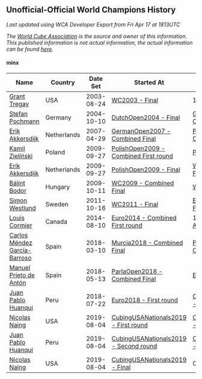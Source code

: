 ## Unofficial-Official World Champions History

*Last updated using WCA Developer Export from Fri Apr 17 at 1813UTC*

*The [World Cube Association](https://www.worldcubeassociation.org) is the source and owner of this information. This published information is not actual information, the actual information can be found [here](https://www.worldcubeassociation.org/results).*

#### minx

|Name|Country|Date Set|Started At|Ended At|Days Held|  
|--|--|--|--|--|--|  
|[Grant Tregay](https://www.worldcubeassociation.org/persons/2003TREG02)|USA|2003-08-24|[WC2003 - Final](https://www.worldcubeassociation.org/competitions/WC2003/results/all#eminx_f)|1 year after [WC2003](https://www.worldcubeassociation.org/competitions/WC2003/results/all#eminx_f)|366|  
|[Stefan Pochmann](https://www.worldcubeassociation.org/persons/2003POCH01)|Germany|2004-10-10|[DutchOpen2004 - Final](https://www.worldcubeassociation.org/competitions/DutchOpen2004/results/all#eminx_f)|[GermanOpen2007 - Combined Final](https://www.worldcubeassociation.org/competitions/GermanOpen2007/results/all#eminx_c)|931|  
|[Erik Akkersdijk](https://www.worldcubeassociation.org/persons/2005AKKE01)|Netherlands|2007-04-29|[GermanOpen2007 - Combined Final](https://www.worldcubeassociation.org/competitions/GermanOpen2007/results/all#eminx_c)|[PolishOpen2009 - Combined First round](https://www.worldcubeassociation.org/competitions/PolishOpen2009/results/all#eminx_d)|882|  
|[Kamil Zieliński](https://www.worldcubeassociation.org/persons/2008ZIEL01)|Poland|2009-09-27|[PolishOpen2009 - Combined First round](https://www.worldcubeassociation.org/competitions/PolishOpen2009/results/all#eminx_d)|[PolishOpen2009 - Final](https://www.worldcubeassociation.org/competitions/PolishOpen2009/results/all#eminx_f)|0|  
|[Erik Akkersdijk](https://www.worldcubeassociation.org/persons/2005AKKE01)|Netherlands|2009-09-27|[PolishOpen2009 - Final](https://www.worldcubeassociation.org/competitions/PolishOpen2009/results/all#eminx_f)|[WC2009 - Combined Final](https://www.worldcubeassociation.org/competitions/WC2009/results/all#eminx_c)|14|  
|[Bálint Bodor](https://www.worldcubeassociation.org/persons/2008BODO01)|Hungary|2009-10-11|[WC2009 - Combined Final](https://www.worldcubeassociation.org/competitions/WC2009/results/all#eminx_c)|[WC2011 - Final](https://www.worldcubeassociation.org/competitions/WC2011/results/all#eminx_f)|735|  
|[Simon Westlund](https://www.worldcubeassociation.org/persons/2008WEST02)|Sweden|2011-10-16|[WC2011 - Final](https://www.worldcubeassociation.org/competitions/WC2011/results/all#eminx_f)|[Euro2014 - Combined First round](https://www.worldcubeassociation.org/competitions/Euro2014/results/all#eminx_d)|1029|  
|[Louis Cormier](https://www.worldcubeassociation.org/persons/2010CORM02)|Canada|2014-08-10|[Euro2014 - Combined First round](https://www.worldcubeassociation.org/competitions/Euro2014/results/all#eminx_d)|1 year after [AtlanticOpen2017](https://www.worldcubeassociation.org/competitions/AtlanticOpen2017/results/all#eminx_c)|1302|  
|[Carlos Méndez García-Barroso](https://www.worldcubeassociation.org/persons/2010GARC02)|Spain|2018-03-10|[Murcia2018 - Combined Final](https://www.worldcubeassociation.org/competitions/Murcia2018/results/all#eminx_c)|[ParlaOpen2018 - Combined Final](https://www.worldcubeassociation.org/competitions/ParlaOpen2018/results/all#eminx_c)|64|  
|[Manuel Prieto de Antón](https://www.worldcubeassociation.org/persons/2015ANTO04)|Spain|2018-05-13|[ParlaOpen2018 - Combined Final](https://www.worldcubeassociation.org/competitions/ParlaOpen2018/results/all#eminx_c)|[Euro2018 - First round](https://www.worldcubeassociation.org/competitions/Euro2018/results/all#eminx_1)|70|  
|[Juan Pablo Huanqui](https://www.worldcubeassociation.org/persons/2013HUAN30)|Peru|2018-07-22|[Euro2018 - First round](https://www.worldcubeassociation.org/competitions/Euro2018/results/all#eminx_1)|[CubingUSANationals2019 - First round](https://www.worldcubeassociation.org/competitions/CubingUSANationals2019/results/all#eminx_1)|378|  
|[Nicolas Naing](https://www.worldcubeassociation.org/persons/2015NAIN01)|USA|2019-08-04|[CubingUSANationals2019 - First round](https://www.worldcubeassociation.org/competitions/CubingUSANationals2019/results/all#eminx_1)|[CubingUSANationals2019 - Second round](https://www.worldcubeassociation.org/competitions/CubingUSANationals2019/results/all#eminx_2)|0|  
|[Juan Pablo Huanqui](https://www.worldcubeassociation.org/persons/2013HUAN30)|Peru|2019-08-04|[CubingUSANationals2019 - Second round](https://www.worldcubeassociation.org/competitions/CubingUSANationals2019/results/all#eminx_2)|[CubingUSANationals2019 - Final](https://www.worldcubeassociation.org/competitions/CubingUSANationals2019/results/all#eminx_f)|0|  
|[Nicolas Naing](https://www.worldcubeassociation.org/persons/2015NAIN01)|USA|2019-08-04|[CubingUSANationals2019 - Final](https://www.worldcubeassociation.org/competitions/CubingUSANationals2019/results/all#eminx_f)|Ongoing|257|  
